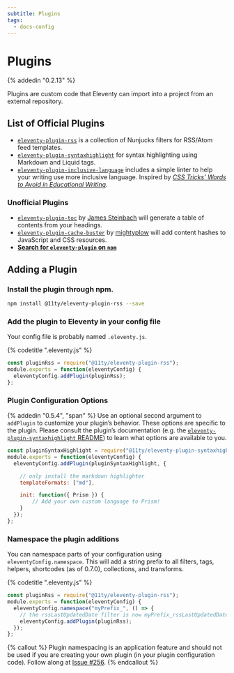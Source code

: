 ```yaml
---
subtitle: Plugins
tags:
  - docs-config
---
```

# Plugins

{% addedin "0.2.13" %}

Plugins are custom code that Eleventy can import into a project from an external repository.

## List of Official Plugins

* [`eleventy-plugin-rss`](https://github.com/11ty/eleventy-plugin-rss) is a collection of Nunjucks filters for RSS/Atom feed templates.
* [`eleventy-plugin-syntaxhighlight`](https://github.com/11ty/eleventy-plugin-syntaxhighlight) for syntax highlighting using Markdown and Liquid tags.
* [`eleventy-plugin-inclusive-language`](https://github.com/11ty/eleventy-plugin-inclusive-language) includes a simple linter to help your writing use more inclusive language. Inspired by [_CSS Tricks’ Words to Avoid in Educational Writing_](https://css-tricks.com/words-avoid-educational-writing/).

### Unofficial Plugins

* [`eleventy-plugin-toc`](https://www.npmjs.com/package/eleventy-plugin-toc) by [James Steinbach](https://twitter.com/jdsteinbach) will generate a table of contents from your headings.
* [`eleventy-plugin-cache-buster`](https://www.npmjs.com/package/@mightyplow/eleventy-plugin-cache-buster) by [mightyplow](https://twitter.com/mightyplow) will add content hashes to JavaScript and CSS resources.
* [**Search for `eleventy-plugin` on `npm`**](https://www.npmjs.com/search?q=eleventy-plugin)

## Adding a Plugin

### Install the plugin through npm.

```bash
npm install @11ty/eleventy-plugin-rss --save
```

### Add the plugin to Eleventy in your config file

Your config file is probably named `.eleventy.js`.

{% codetitle ".eleventy.js" %}

```js
const pluginRss = require("@11ty/eleventy-plugin-rss");
module.exports = function(eleventyConfig) {
  eleventyConfig.addPlugin(pluginRss);
};
```

### Plugin Configuration Options

{% addedin "0.5.4", "span" %} Use an optional second argument to `addPlugin` to customize your plugin’s behavior. These options are specific to the plugin. Please consult the plugin’s documentation (e.g. the [`eleventy-plugin-syntaxhighlight` README](https://github.com/11ty/eleventy-plugin-syntaxhighlight/blob/master/README.md)) to learn what options are available to you.

```js
const pluginSyntaxHighlight = require("@11ty/eleventy-plugin-syntaxhighlight");
module.exports = function(eleventyConfig) {
  eleventyConfig.addPlugin(pluginSyntaxHighlight, {

    // only install the markdown highlighter
    templateFormats: ["md"],

    init: function({ Prism }) {
        // Add your own custom language to Prism!
    }
  });
};
```


### Namespace the plugin additions

You can namespace parts of your configuration using `eleventyConfig.namespace`. This will add a string prefix to all filters, tags, helpers, shortcodes (as of 0.7.0), collections, and transforms.

{% codetitle ".eleventy.js" %}

```js
const pluginRss = require("@11ty/eleventy-plugin-rss");
module.exports = function(eleventyConfig) {
  eleventyConfig.namespace("myPrefix_", () => {
    // the rssLastUpdatedDate filter is now myPrefix_rssLastUpdatedDate
    eleventyConfig.addPlugin(pluginRss);
  });
};
```

{% callout %}
Plugin namespacing is an application feature and should not be used if you are creating your own plugin (in your plugin configuration code). Follow along at <a href="https://github.com/11ty/eleventy/issues/256">Issue #256</a>.
{% endcallout %}
